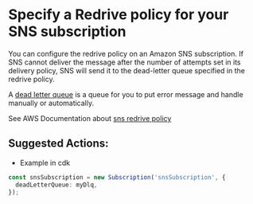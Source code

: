 # Specify a Redrive policy for your SNS subscription

You can configure the redrive policy on an Amazon SNS subscription. If SNS cannot deliver the message after the number of attempts set in its delivery policy, SNS will send it to the dead-letter queue specified in the redrive policy.

A [dead letter queue](https://en.wikipedia.org/wiki/Dead_letter_queue) is a queue for you to put error message and handle manually or automatically.

See AWS Documentation about [sns redrive policy](https://docs.aws.amazon.com/sns/latest/dg/sns-dead-letter-queues.html)

## Suggested Actions:

- Example in cdk

```ts
const snsSubscription = new Subscription('snsSubscription', {
  deadLetterQueue: myDlq,
});
```
